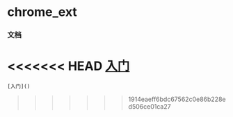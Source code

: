 # chrome_ext 


### 文档 
<<<<<<< HEAD
	[入门]()
=======
	[入门]()
>>>>>>> 1914eaeff6bdc67562c0e86b228ed506ce01ca27
